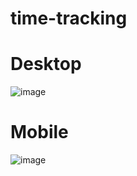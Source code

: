# time-tracking
# Desktop
![image](https://user-images.githubusercontent.com/47321783/152612260-4a2e9364-ca9e-4019-830b-aa7f15791a7f.png)
# Mobile
![image](https://user-images.githubusercontent.com/47321783/152612405-df27dfa3-249e-4e00-8848-f93f7218d20a.png)
